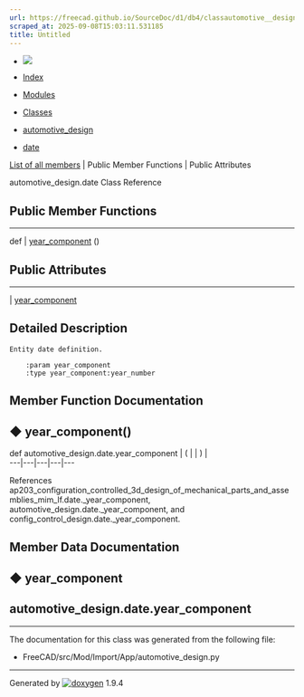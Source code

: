 ```yaml
---
url: https://freecad.github.io/SourceDoc/d1/db4/classautomotive__design_1_1date.html
scraped_at: 2025-09-08T15:03:11.531185
title: Untitled
---
```


  * [ ![](https://www.freecad.org/svg/logo-freecad.svg) ](https://freecadweb.org "FreeCAD")
  * [Index](../../index.html "Index")
  * [Modules](../../modules.html "Modules list")
  * [Classes](../../annotated.html "Annotated list")

  * [automotive_design](../../d4/ddf/namespaceautomotive__design.html)
  * [date](../../d1/db4/classautomotive__design_1_1date.html)

[List of all members](../../d5/de8/classautomotive__design_1_1date-members.html) | Public Member Functions | Public Attributes

automotive_design.date Class Reference

##  Public Member Functions  
  
---  
def | [year_component](../../d1/db4/classautomotive__design_1_1date.html#a171f9b87d79dc614e8a62cdafc16cc3b) ()  
  
##  Public Attributes  
  
---  
|
[year_component](../../d1/db4/classautomotive__design_1_1date.html#a070effdd57c0d632931754b4137e8176)  
  
## Detailed Description

    
    
    Entity date definition.
    
        :param year_component
        :type year_component:year_number

## Member Function Documentation

## ◆ year_component()

def automotive_design.date.year_component  | ( | | ) |   
---|---|---|---|---  
  
References
ap203_configuration_controlled_3d_design_of_mechanical_parts_and_assemblies_mim_lf.date._year_component,
automotive_design.date._year_component, and
config_control_design.date._year_component.

## Member Data Documentation

## ◆ year_component

automotive_design.date.year_component  
---  
  
* * *

The documentation for this class was generated from the following file:

  * FreeCAD/src/Mod/Import/App/automotive_design.py

* * *

Generated by
[![doxygen](../../doxygen.svg)](https://www.doxygen.org/index.html) 1.9.4


